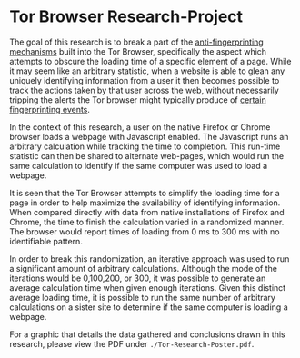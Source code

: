 # Tor Browser Research-Project

The goal of this research is to break a part of the [anti-fingerprinting mechanisms](https://www.google.com/url?sa=t&rct=j&q=&esrc=s&source=web&cd=&cad=rja&uact=8&ved=2ahUKEwjh8OCn8djsAhVHYs0KHS2CDSgQFjAAegQIARAC&url=https%3A%2F%2Fblog.torproject.org%2Fbrowser-fingerprinting-introduction-and-challenges-ahead&usg=AOvVaw34jj5T_qmVn1llshL1Sjq_) built into the Tor Browser, specifically the aspect which attempts to obscure the loading time of a specific element of a page. While it may seem like an arbitrary statistic, when a website is able to glean any uniquely identifying information from a user it then becomes possible to track the actions taken by that user across the web, without necessarily tripping the alerts the Tor browser might typically produce of [certain fingerprinting events](https://upload.wikimedia.org/wikipedia/commons/thumb/d/d4/Typical_Tor_Browser_notification_of_a_canvas_read_attempt.png/600px-Typical_Tor_Browser_notification_of_a_canvas_read_attempt.png). 

In the context of this research, a user on the native Firefox or Chrome browser loads a webpage with Javascript enabled. The Javascript runs an arbitrary calculation while tracking the time to completion. This run-time statistic can then be shared to alternate web-pages, which would run the same calculation to identify if the same computer was used to load a webpage.

It is seen that the Tor Browser attempts to simplify the loading time for a page in order to help maximize the availability of identifying information. When compared directly with data from native installations of Firefox and Chrome, the time to finish the calculation varied in a randomized manner. The browser would report times of loading from 0 ms to 300 ms with no identifiable pattern.

In order to break this randomization, an iterative approach was used to run a significant amount of arbitrary calculations. Although the mode of the iterations would be 0,100,200, or 300, it was possible to generate an average calculation time when given enough iterations. Given this distinct average loading time, it is possible to run the same number of arbitrary calculations on a sister site to determine if the same computer is loading a webpage.

For a graphic that details the data gathered and conclusions drawn in this research, please view the PDF under `./Tor-Research-Poster.pdf`.
